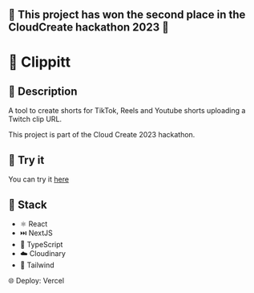 ## 🥈 This project has won the second place in the CloudCreate hackathon 2023 🤩

# 🎥 Clippitt

## 📜 Description

A tool to create shorts for TikTok, Reels and Youtube shorts uploading a Twitch clip URL.

This project is part of the Cloud Create 2023 hackathon.

## 🔗 Try it

You can try it [here](https://clippitt.vercel.app)

## 🚀 Stack

- ⚛️ React
- ⏭️ NextJS
- 💙 TypeScript
- ☁️ Cloudinary
- 💄 Tailwind

🌐 Deploy: Vercel
